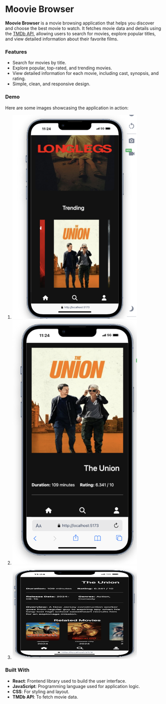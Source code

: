 # Moovie Browser

**Moovie Browser** is a movie browsing application that helps you discover and choose the best movie to watch. It fetches movie data and details using the [TMDb API](https://www.themoviedb.org/documentation/api), allowing users to search for movies, explore popular titles, and view detailed information about their favorite films.

### Features
- Search for movies by title.
- Explore popular, top-rated, and trending movies.
- View detailed information for each movie, including cast, synopsis, and rating.
- Simple, clean, and responsive design.

### Demo

Here are some images showcasing the application in action:
1. <img src="react-first-app/src/assets/img/Capture d’écran 2024-08-23 à 11.26.32.png" alt="alt text" width="400"/>

2. <img src="react-first-app/src/assets/img/Capture d’écran 2024-08-23 à 11.26.49.png" alt="alt text" width="400"/>

3. <img src="react-first-app/src/assets/img/Capture d’écran 2024-08-23 à 11.26.54.png" alt="alt text" width="400" height="300"/>


### Built With
- **React**: Frontend library used to build the user interface.
- **JavaScript**: Programming language used for application logic.
- **CSS**: For styling and layout.
- **TMDb API**: To fetch movie data.
